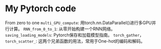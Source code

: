 # My Pytorch code

From zero to  one
`multi_GPU_compute`: 用torch.nn.DataParallel()进行多GPU并行计算。
`RNN_from_0_to_1`: 从零开始构建一个RNN网络。
`saving_loading_models`: Pytorch保存和加载模型指南。
`torch_gather`，`torch_scatter_`: 这两个兄弟函数的用法，常用于One-hot的编码和解码。
